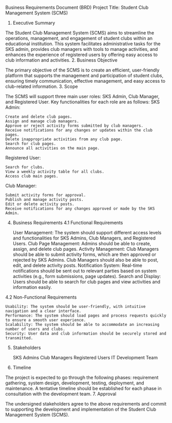Business Requirements Document (BRD)
Project Title: Student Club Management System (SCMS)
1. Executive Summary

The Student Club Management System (SCMS) aims to streamline the operations, management, and engagement of student clubs within an educational institution. This system facilitates administrative tasks for the SKS admin, provides club managers with tools to manage activities, and enhances the experience of registered users by offering easy access to club information and activities.
2. Business Objective

The primary objective of the SCMS is to create an efficient, user-friendly platform that supports the management and participation of student clubs, ensuring timely communication, effective management, and easy access to club-related information.
3. Scope

The SCMS will support three main user roles: SKS Admin, Club Manager, and Registered User. Key functionalities for each role are as follows:
SKS Admin:

    Create and delete club pages.
    Assign and manage club managers.
    Approve or reject activity forms submitted by club managers.
    Receive notifications for any changes or updates within the club pages.
    Delete inappropriate activities from any club page.
    Search for club pages.
    Announce all activities on the main page.

Registered User:

    Search for clubs.
    View a weekly activity table for all clubs.
    Access club main pages.

Club Manager:

    Submit activity forms for approval.
    Publish and manage activity posts.
    Edit or delete activity posts.
    Receive notifications for any changes approved or made by the SKS Admin.

4. Business Requirements
4.1 Functional Requirements

    User Management: The system should support different access levels and functionalities for SKS Admins, Club Managers, and Registered Users.
    Club Page Management: Admins should be able to create, assign, and delete club pages.
    Activity Management: Club Managers should be able to submit activity forms, which are then approved or rejected by SKS Admins. Club Managers should also be able to post, edit, and delete activity posts.
    Notification System: Real-time notifications should be sent out to relevant parties based on system activities (e.g., form submissions, page updates).
    Search and Display: Users should be able to search for club pages and view activities and information easily.

4.2 Non-Functional Requirements

    Usability: The system should be user-friendly, with intuitive navigation and a clear interface.
    Performance: The system should load pages and process requests quickly to ensure a smooth user experience.
    Scalability: The system should be able to accommodate an increasing number of users and clubs.
    Security: User data and club information should be securely stored and transmitted.

5. Stakeholders

    SKS Admins
    Club Managers
    Registered Users
    IT Development Team

6. Timeline

The project is expected to go through the following phases: requirement gathering, system design, development, testing, deployment, and maintenance. A tentative timeline should be established for each phase in consultation with the development team.
7. Approval

The undersigned stakeholders agree to the above requirements and commit to supporting the development and implementation of the Student Club Management System (SCMS).
